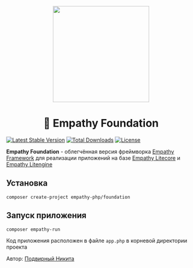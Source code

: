 <p align="center"><img src="https://i.ibb.co/gPPyM1X/Logo-Lite-crop.png" width="256px" border="0"></p>

<h1 align="center"> 🚀 Empathy Foundation</h1>

[![Latest Stable Version](https://poser.pugx.org/empathy-php/foundation/v)](//packagist.org/packages/empathy-php/foundation) [![Total Downloads](https://poser.pugx.org/empathy-php/foundation/downloads)](//packagist.org/packages/empathy-php/foundation) [![License](https://poser.pugx.org/empathy-php/foundation/license)](//packagist.org/packages/empathy-php/foundation)

**Empathy Foundation** - облегчённая версия фреймворка [Empathy Framework](https://github.com/empathy-framework/framework) для реализации приложений на базе [Empathy Litecore](https://github.com/empathy-framework/core) и [Empathy Litengine](https://github.com/empathy-framework/engine)

## Установка

```
composer create-project empathy-php/foundation
```

## Запуск приложения

```
composer empathy-run
```

Код приложения расположен в файле `app.php` в корневой директории проекта

Автор: [Подвирный Никита](https://vk.com/technomindlp)
